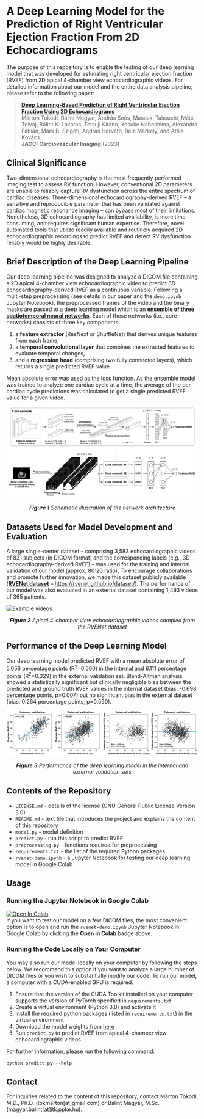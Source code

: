 # A Deep Learning Model for the Prediction of Right Ventricular Ejection Fraction From 2D Echocardiograms


The purpose of this repository is to enable the testing of our deep learning model that was developed for estimating right ventricular ejection fraction (RVEF) from 2D apical 4-chamber view echocardiographic videos. For detailed information about our model and the entire data analysis pipeline, please refer to the following paper:

> [**Deep Learning-Based Prediction of Right Ventricular Ejection Fraction Using 2D Echocardiograms**](https://doi.org/10.1016/j.jcmg.2023.02.017)<br/>
  Márton Tokodi, Bálint Magyar, András Soós, Masaaki Takeuchi, Máté Tolvaj, Bálint K. Lakatos, Tetsuji Kitano, Yosuke Nabeshima, Alexandra Fábián, Mark B. Szigeti, András Horváth, Béla Merkely, and Attila Kovács<br/>
  <b>JACC: Cardiovascular Imaging</b> (2023)

## Clinical Significance


Two-dimensional echocardiography is the most frequently performed imaging test to assess RV function. However, conventional 2D parameters are unable to reliably capture RV dysfunction across the entire spectrum of cardiac diseases. Three-dimensional echocardiography-derived RVEF – a sensitive and reproducible parameter that has been validated against cardiac magnetic resonance imaging – can bypass most of their limitations. Nonetheless, 3D echocardiography has limited availability, is more time-consuming, and requires significant human expertise. Therefore, novel automated tools that utilize readily available and routinely acquired 2D echocardiographic recordings to predict RVEF and detect RV dysfunction reliably would be highly desirable.

## Brief Description of the Deep Learning Pipeline


Our deep learning pipeline was designed to analyze a DICOM file containing a 2D apical 4-chamber view echocardiographic video to predict 3D echocardiography-derived RVEF as a continuous variable. Following a multi-step preprocessing (see details in our paper and the `demo.ipynb` Jupyter Notebook), the preprocessed frames of the video and the binary masks are passed to a deep learning model which is an <ins>**ensemble of three spatiotemporal neural networks**</ins>. Each of these networks (i.e., core networks) consists of three key components:

  1) a **feature extractor** (ResNext or ShuffleNet) that derives unique features from each frame,<br/>
  2) a **temporal convolutional layer** that combines the extracted features to evaluate temporal changes,
  3) and a **regression head** (comprising two fully connected layers), which returns a single predicted RVEF value.

Mean absolute error was used as the loss function. As the ensemble model was trained to analyze one cardiac cycle at a time, the average of the per-cardiac cycle predictions was calculated to get a single predicted RVEF value for a given video.

![Schematic illustration of the network architecture](imgs/network_architecture-01.png)
<div align="center"><i><b>Figure 1</b> Schematic illustration of the network architecture</i></div>

## Datasets Used for Model Development and Evaluation


A large single-center dataset – comprising 3,583 echocardiographic videos of 831 subjects (in DICOM format) and the corresponding labels (e.g., 3D echocardiography-derived RVEF) – was used for the training and internal validation of our model (approx. 80:20 ratio). To encourage collaborations and promote further innovation, we made this dataset publicly available (<ins>**RVENet dataset**</ins> – https://rvenet.github.io/dataset/). The performance of our model was also evaluated in an external dataset containing 1,493 videos of 365 patients.

![Example videos](imgs/dicom_collage.gif)
<div align="center"><i><b>Figure 2</b> Apical 4-chamber view echocardiographic videos sampled from the RVENet dataset</i></p></div>

## Performance of the Deep Learning Model


Our deep learning model predicted RVEF with a mean absolute error of 5.056 percentage points (R<sup>2</sup>=0.500) in the internal and 6.111 percentage points (R<sup>2</sup>=0.329) in the external validation set. Bland-Altman analysis showed a statistically significant but clinically negligible bias between the predicted and ground truth RVEF values in the internal dataset (bias: -0.698 percentage points, p=0.007) but no significant bias in the external dataset (bias: 0.264 percentage points, p=0.590). 

![Performance of the deep learning model](imgs/model_performance-01.png)
<div align="center"><i><b>Figure 3</b> Performance of the deep learning model in the internal and external validation sets</i></div>

## Contents of the Repository


  - `LICENSE.md` - details of the license (GNU General Public License Version 3.0)
  - `README.md` - text file that introduces the project and explains the content of this repository
  - `model.py` - model definition
  - `predict.py` - run this script to predict RVEF
  - `preprocessing.py` - functions required for preprocessing
  - `requirements.txt` - the list of the required Python packages
  - `rvenet-demo.ipynb` - a Jupyter Notebook for testing our deep learning model in Google Colab

## Usage


### Running the Jupyter Notebook in Google Colab

[![Open In Colab](https://colab.research.google.com/assets/colab-badge.svg)](https://colab.research.google.com/github/rvenet/RVENet-Demo/blob/master/rvenet-demo.ipynb)<br>
If you want to test our model on a few DICOM files, the most convenient option is to open and run the `rvenet-demo.ipynb` Jupyter Notebook in Google Colab by clicking the <b>Open in Colab</b> badge above.

### Running the Code Locally on Your Computer

You may also run our model locally on your computer by following the steps below. We recommend this option if you want to analyze a large number of DICOM files or you wish to substantially modify our code. To run our model, a computer with a CUDA-enabled GPU is required.

  1) Ensure that the version of the CUDA Toolkit installed on your computer supports the version of PyTorch specified in `requirements.txt`
  2) Create a virtual environment (Python 3.8) and activate it
  3) Install the required python packages (listed in `requirements.txt`) in the virtual environment
  4) Download the model weights from [here](https://www.dropbox.com/s/d1w0nh1rzclo4ox/full_ensemble_model.pt?dl=1)
  5) Run `predict.py` to predict RVEF from apical 4-chamber view echocardiographic videos

For further information, please run the following command: <br>
```
python predict.py --help
```

## Contact


For inquiries related to the content of this repository, contact Márton Tokodi, M.D., Ph.D. (tok<!--
-->mar<!--
-->ton[at]gmail.co<!--
-->m) or Bálint Magyar, M.Sc. (magy<!--
-->ar.ba<!--
-->lint[at]itk.pp<!--
-->ke.h<!--
-->u).
